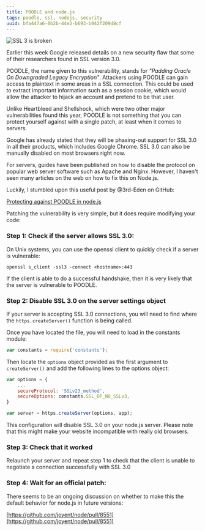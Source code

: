 ```yaml
---
title: POODLE and node.js
tags: poodle, ssl, nodejs, security
uuid: bfa447a6-0b2b-44e2-b693-b042f209d8cf
---
```


![SSL 3 is broken](http://assets.chromabits.com/posts/POODLE.png)

Earlier this week Google released details on a new security flaw that some of their researchers found in SSL version 3.0.

POODLE, the name given to this vulnerability, stands for _"Padding Oracle On Downgraded Legacy Encryption"_. Attackers using POODLE can gain access to plaintext in some areas in a SSL connection. This could be used to extract important information such as a session cookie, which would allow the attacker to hijack an account and pretend to be that user.

Unlike Heartbleed and Shellshock, which were two other major vulnerabilities found this year, POODLE is not something that you can protect yourself against with a single patch, at least when it comes to servers.

Google has already stated that they will be phasing-out support for SSL 3.0 in all their products, which includes Google Chrome. SSL 3.0 can also be manually disabled on most browsers right now.

For servers, guides have been published on how to disable the protocol on popular web server software such as Apache and Nginx. However, I haven't seen many articles on the web on how to fix this on Node.js.

Luckily, I stumbled upon this useful post by @3rd-Eden on GitHub:

[Protecting against POODLE in node.js](https://gist.github.com/3rd-Eden/715522f6950044da45d8)

Patching the vulnerability is very simple, but it does require modifying your code:

### Step 1: Check if the server allows SSL 3.0:

On Unix systems, you can use the openssl client to quickly check if a server is vulnerable:

```
openssl s_client -ssl3 -connect <hostname>:443
```

If the client is able to do a successful handshake, then it is very likely that the server is vulnerable to POODLE.

### Step 2: Disable SSL 3.0 on the server settings object

If your server is accepting SSL 3.0 connections, you will need to find where the `https.createServer()` function is being called.

Once you have located the file, you will need to load in the constants module:

```js
var constants = require('constants');
```

Then locate the `options` object provided as the first argument to `createServer()` and add the following lines to the options object:

```js
var options = {
	...
	secureProtocol: 'SSLv23_method',
	secureOptions: constants.SSL_OP_NO_SSLv3,
}

var server = https.createServer(options, app);
```

This configuration will disable SSL 3.0 on your node.js server. Please note that this might make your website incompatible with really old browsers.

### Step 3: Check that it worked

Relaunch your server and repeat step 1 to check that the client is unable to negotiate a connection successfully with SSL 3.0

### Step 4: Wait for an official patch:

There seems to be an ongoing discussion on whether to make this the default behavior for node.js in future versions:

[https://github.com/joyent/node/pull/8551](https://github.com/joyent/node/pull/8551)
